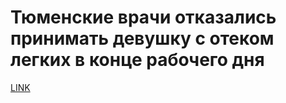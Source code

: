 # Тюменские врачи отказались принимать девушку с отеком легких в конце рабочего дня



[LINK](https://varlamov.ru/3570937.html)